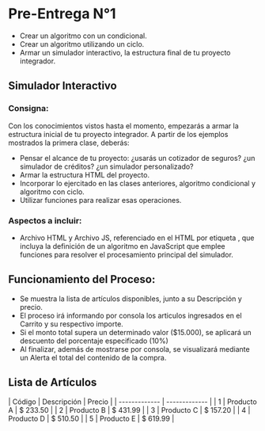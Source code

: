 # Pre-Entrega N°1

-  Crear un algoritmo con un condicional.
- Crear un algoritmo utilizando un ciclo.
- Armar un simulador interactivo, la estructura final de tu proyecto integrador.


## Simulador Interactivo
### Consigna:
Con los conocimientos vistos hasta el momento, 
empezarás a armar la estructura inicial de tu 
proyecto integrador. A partir de los ejemplos 
mostrados la primera clase, deberás:
- Pensar el alcance de tu proyecto: ¿usarás un cotizador de seguros? ¿un simulador de créditos? ¿un simulador personalizado?
- Armar la estructura HTML del proyecto.
- Incorporar lo ejercitado en las clases anteriores, algoritmo condicional y algoritmo con ciclo.
- Utilizar funciones para realizar esas operaciones.

### Aspectos a incluir:
- Archivo HTML y Archivo JS, referenciado en el HTML por etiqueta <script src="js/miarchivo.js"></script>,  que incluya la definición de un algoritmo en JavaScript que emplee funciones para resolver el procesamiento principal del simulador.

## Funcionamiento del Proceso:
- Se muestra la lista de artículos disponibles, junto a su Descripción y precio.
- El proceso irá informando por consola los articulos ingresados en el Carrito y su respectivo importe.
- Si el monto total supera un determinado valor ($15.000), se aplicará un descuento del porcentaje especificado (10%)
- Al finalizar, además de mostrarse por consola, se visualizará mediante un Alerta el total del contenido de la compra.

## Lista de Artículos
| Código | Descripción | Precio |
| ------------- | ------------- |
| 1 | Producto A | $ 233.50 |
| 2 | Producto B | $ 431.99 |
| 3 | Producto C | $ 157.20 |
| 4 | Producto D | $ 510.50 |
| 5 | Producto E | $ 619.99 |